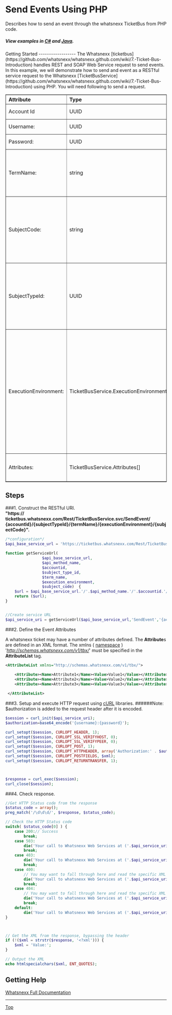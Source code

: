 Send Events Using PHP
==============

Describes how to send an event through the whatsnexx TicketBus from PHP code.
 
 <h5>View examples in <a href="https://github.com/whatsnexx/C_Sharp_Tutorial">C#</a> and <a href="https://github.com/whatsnexx/Java_Tutorial">Java</a>.</h5>
Getting Started
------------------
The Whatsnexx [ticketbus](https://github.com/whatsnexx/whatsnexx.github.com/wiki/7.-Ticket-Bus-Introduction) handles REST and SOAP Web Service request to send events. In this example, we will demonstrate how to send and event as a RESTful service request to the Whatsnexx [TicketBusService](https://github.com/whatsnexx/whatsnexx.github.com/wiki/7.-Ticket-Bus-Introduction) using PHP. You will need following to send a request.

<table width="100%" border="1px">
<tr><th align="left">Attribute</th><th align="left">Type</th><th align="left">Description</th></tr>
<tr><td>Account Id</td><td>UUID</td><td> Provided by Whatsnexx.</td></tr>
<tr><td>Username:</td><td>UUID</td><td>Provided by Whatsnexx.</td></tr>
<tr><td>Password:</td><td>UUID</td><td>Provided by Whatsnexx.</td></tr>
<tr><td>TermName:</td><td>string</td><Td>This is the name of the event that is to be triggered by the send event.</td>
<tr><td>SubjectCode:</td><td>string</td><Td>The unique identifier for your [subject](). This usually represents <b>who</b> you would like to send the event to.</td></tr>
<tr><td>SubjectTypeId:</td><td>UUID</td><td>A unique identitfier for the subject type. The subject type defines the context under which events are sent.</td></tr>
<tr><td>ExecutionEnvironment:</td><td>TicketBusService.ExecutionEnvironments</td><td>Specifies the Whatsnexx environment you are sending the event request. A <b>Constellation</b> must exist in the chosen environment for the event to be triggered. The available Environments are: Test, Stage, and Production.</td></tr>
<tr><td>Attributes:</td><td>TicketBusService.Attributes[]</td><Td>A list of attributes that are used by the event.</td></tr>
</table>


Steps
----------------
###1.  Construct the RESTful URI.  
<b>"https:// ticketbus.whatsnexx.com/Rest/TicketBusService.svc/SendEvent/ {accountId}/{subjectTypeId}/{termName}/{executionEnvironment}/{subjectCode}".</b>

```php
/*configuration*/
$api_base_service_url = 'https://ticketbus.whatsnexx.com/Rest/TicketBusService.svc';
 
function getServiceUrl(
				$api_base_service_url,
				$api_method_name,
				$accountid,
				$subject_type_id,
				$term_name,
				$execution_environment,
				$subject_code)  {
	$url = $api_base_service_url.'/'.$api_method_name.'/'.$accountid.'/'.$subject_type_id.'/'.$term_name.'/'.$execution_environment.'/'.$subject_code;
	return ($url);
}


//Create service URL
$api_service_uri = getServiceUrl($api_base_service_url,'SendEvent','{accountId}','{subjectTypeId}','TestEvent','Stage','testing123');   
```
###2. Define the Event Attributes

A whatsnexx ticket may have a number of attributes defined. The <b>Attribute</b>s are defined in an XML format. The xmlns ( [namespace](http://www.w3schools.com/tags/att_html_xmlns.asp) ) '<i>http://schemas.whatsnexx.com/v1/tbx/</i>' must be specified in the <b>AttributeList</b> tag.

```xml
<AttributeList xmlns="http://schemas.whatsnexx.com/v1/tbx/">
 
	<Attribute><Name>Attribute1</Name><Value>Value1</Value></Attribute>
	<Attribute><Name>Attribute2</Name><Value>Value2</Value></Attribute>
	<Attribute><Name>Attribute3</Name><Value>Value3</Value></Attribute>

 </AttributeList>
```

###3. Setup and execute HTTP request using [cURL](http://php.net/manual/en/book.curl.php) libraries.
######Note: $authorization is added to the request header after it is encoded.
```php
$session = curl_init($api_service_uri);
$authorization=base64_encode('{username}:{password}');

curl_setopt($session, CURLOPT_HEADER, 1);
curl_setopt($session, CURLOPT_SSL_VERIFYHOST, 0);
curl_setopt($session, CURLOPT_SSL_VERIFYPEER, 0);
curl_setopt($session, CURLOPT_POST, 1);
curl_setopt($session, CURLOPT_HTTPHEADER, array('Authorization:' . $authorization,'Content-Type: text/xml'));
curl_setopt($session, CURLOPT_POSTFIELDS, $xml);
curl_setopt($session, CURLOPT_RETURNTRANSFER, 1);



$response = curl_exec($session);
curl_close($session);
```
###4. Check response.
```php
//Get HTTP Status code from the response
$status_code = array();
preg_match('/\d\d\d/', $response, $status_code);

// Check the HTTP Status code
switch( $status_code[0] ) {
	case 200:// Success
		break;
	case 503:
		die('Your call to Whatsnexx Web Services at ('.$api_service_uri.') failed and returned an HTTP status of 503. That means: Service unavailable. An internal problem prevented us from returning data to you.');
		break;
	case 403:
		die('Your call to Whatsnexx Web Services at ('.$api_service_uri.') failed and returned an HTTP status of 403. That means: Forbidden. You do not have permission to access this resource, or are over your rate limit.');
		break;
	case 400:
		// You may want to fall through here and read the specific XML error
		die('Your call to whatsnexx Web Services at ('.$api_service_uri.') failed and returned an HTTP status of 400. That means:  Bad request. The parameters passed to the service did not match as expected. The exact error is returned in the XML response.');
		break;
	case 404:
		// You may want to fall through here and read the specific XML error
		die('Your call to whatsnexx Web Services at ('.$api_service_uri.') failed and returned an HTTP status of 404. That means: Page not found. The URL is likely not formated correctly. More details follow: ('.$response.')');
		break;
	default:
		die('Your call to Whatsnexx Web Services at ('.$api_service_uri.') returned ('.$response.') an  HTTP status of:'. $status_code[0]);
}



// Get the XML from the response, bypassing the header
if (!($xml = strstr($response, '<?xml'))) {
	$xml = 'Value:';
}

// Output the XML
echo htmlspecialchars($xml, ENT_QUOTES);
```
Getting Help
-----------
[Whatsnexx Full Documentation](http://whatsnexx.github.com)  


*****
[Top](#)
